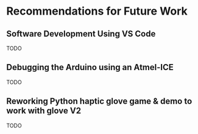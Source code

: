 # Recommendations for Future Work
## Software Development Using VS Code
TODO

## Debugging the Arduino using an Atmel-ICE
TODO

## Reworking Python haptic glove game & demo to work with glove V2
TODO

